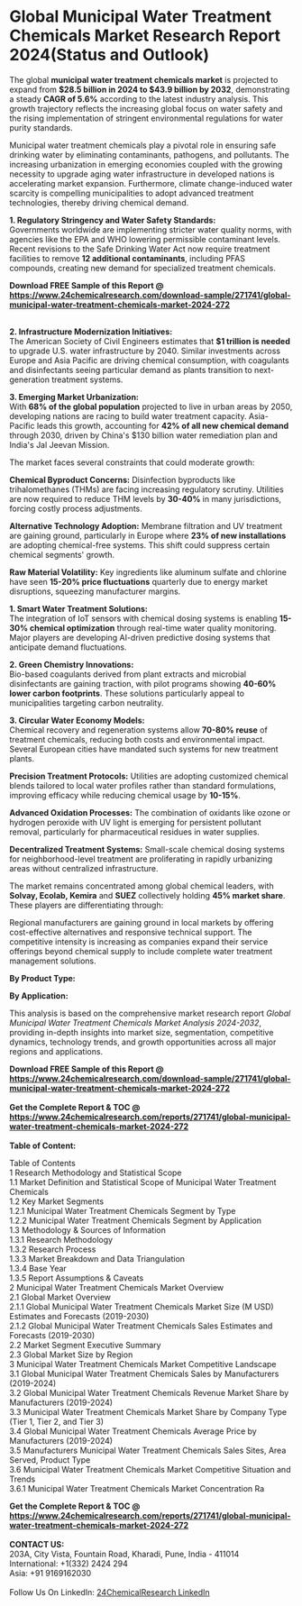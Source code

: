 <h1>Global Municipal Water Treatment Chemicals Market Research Report 2024(Status and Outlook)</h1><p>The global <strong>municipal water treatment chemicals market</strong> is projected to expand from <strong>$28.5 billion in 2024 to $43.9 billion by 2032</strong>, demonstrating a steady <strong>CAGR of 5.6%</strong> according to the latest industry analysis. This growth trajectory reflects the increasing global focus on water safety and the rising implementation of stringent environmental regulations for water purity standards.</p><p>Municipal water treatment chemicals play a pivotal role in ensuring safe drinking water by eliminating contaminants, pathogens, and pollutants. The increasing urbanization in emerging economies coupled with the growing necessity to upgrade aging water infrastructure in developed nations is accelerating market expansion. Furthermore, climate change-induced water scarcity is compelling municipalities to adopt advanced treatment technologies, thereby driving chemical demand.</p><p><strong>1. Regulatory Stringency and Water Safety Standards:</strong><br>
Governments worldwide are implementing stricter water quality norms, with agencies like the EPA and WHO lowering permissible contaminant levels. Recent revisions to the Safe Drinking Water Act now require treatment facilities to remove <strong>12 additional contaminants</strong>, including PFAS compounds, creating new demand for specialized treatment chemicals.</p><div><b>Download FREE Sample of this Report @ 
            <a href="https://www.24chemicalresearch.com/download-sample/271741/global-municipal-water-treatment-chemicals-market-2024-272">
            https://www.24chemicalresearch.com/download-sample/271741/global-municipal-water-treatment-chemicals-market-2024-272</a></b></div><br><p><strong>2. Infrastructure Modernization Initiatives:</strong><br>
The American Society of Civil Engineers estimates that <strong>$1 trillion is needed</strong> to upgrade U.S. water infrastructure by 2040. Similar investments across Europe and Asia Pacific are driving chemical consumption, with coagulants and disinfectants seeing particular demand as plants transition to next-generation treatment systems.</p><p><strong>3. Emerging Market Urbanization:</strong><br>
With <strong>68% of the global population</strong> projected to live in urban areas by 2050, developing nations are racing to build water treatment capacity. Asia-Pacific leads this growth, accounting for <strong>42% of all new chemical demand</strong> through 2030, driven by China's $130 billion water remediation plan and India's Jal Jeevan Mission.</p><p>The market faces several constraints that could moderate growth:</p><p><strong>Chemical Byproduct Concerns:</strong> Disinfection byproducts like trihalomethanes (THMs) are facing increasing regulatory scrutiny. Utilities are now required to reduce THM levels by <strong>30-40%</strong> in many jurisdictions, forcing costly process adjustments.</p><p><strong>Alternative Technology Adoption:</strong> Membrane filtration and UV treatment are gaining ground, particularly in Europe where <strong>23% of new installations</strong> are adopting chemical-free systems. This shift could suppress certain chemical segments' growth.</p><p><strong>Raw Material Volatility:</strong> Key ingredients like aluminum sulfate and chlorine have seen <strong>15-20% price fluctuations</strong> quarterly due to energy market disruptions, squeezing manufacturer margins.</p><p><strong>1. Smart Water Treatment Solutions:</strong><br>
The integration of IoT sensors with chemical dosing systems is enabling <strong>15-30% chemical optimization</strong> through real-time water quality monitoring. Major players are developing AI-driven predictive dosing systems that anticipate demand fluctuations.</p><p><strong>2. Green Chemistry Innovations:</strong><br>
Bio-based coagulants derived from plant extracts and microbial disinfectants are gaining traction, with pilot programs showing <strong>40-60% lower carbon footprints</strong>. These solutions particularly appeal to municipalities targeting carbon neutrality.</p><p><strong>3. Circular Water Economy Models:</strong><br>
Chemical recovery and regeneration systems allow <strong>70-80% reuse</strong> of treatment chemicals, reducing both costs and environmental impact. Several European cities have mandated such systems for new treatment plants.</p><p><strong>Precision Treatment Protocols:</strong> Utilities are adopting customized chemical blends tailored to local water profiles rather than standard formulations, improving efficacy while reducing chemical usage by <strong>10-15%</strong>.</p><p><strong>Advanced Oxidation Processes:</strong> The combination of oxidants like ozone or hydrogen peroxide with UV light is emerging for persistent pollutant removal, particularly for pharmaceutical residues in water supplies.</p><p><strong>Decentralized Treatment Systems:</strong> Small-scale chemical dosing systems for neighborhood-level treatment are proliferating in rapidly urbanizing areas without centralized infrastructure.</p><p>The market remains concentrated among global chemical leaders, with <strong>Solvay, Ecolab, Kemira</strong> and <strong>SUEZ</strong> collectively holding <strong>45% market share</strong>. These players are differentiating through:</p><p>Regional manufacturers are gaining ground in local markets by offering cost-effective alternatives and responsive technical support. The competitive intensity is increasing as companies expand their service offerings beyond chemical supply to include complete water treatment management solutions.</p><p><strong>By Product Type:</strong></p><p><strong>By Application:</strong></p><p>This analysis is based on the comprehensive market research report <em>Global Municipal Water Treatment Chemicals Market Analysis 2024-2032</em>, providing in-depth insights into market size, segmentation, competitive dynamics, technology trends, and growth opportunities across all major regions and applications.</p><div><b>Download FREE Sample of this Report @ 
            <a href="https://www.24chemicalresearch.com/download-sample/271741/global-municipal-water-treatment-chemicals-market-2024-272">
            https://www.24chemicalresearch.com/download-sample/271741/global-municipal-water-treatment-chemicals-market-2024-272</a></b></div><br><div><b>Get the Complete Report & TOC @ 
            <a href="https://www.24chemicalresearch.com/reports/271741/global-municipal-water-treatment-chemicals-market-2024-272">
            https://www.24chemicalresearch.com/reports/271741/global-municipal-water-treatment-chemicals-market-2024-272</a></b></div><br>
            <b>Table of Content:</b><p>Table of Contents<br />
1 Research Methodology and Statistical Scope<br />
1.1 Market Definition and Statistical Scope of Municipal Water Treatment Chemicals<br />
1.2 Key Market Segments<br />
1.2.1 Municipal Water Treatment Chemicals Segment by Type<br />
1.2.2 Municipal Water Treatment Chemicals Segment by Application<br />
1.3 Methodology & Sources of Information<br />
1.3.1 Research Methodology<br />
1.3.2 Research Process<br />
1.3.3 Market Breakdown and Data Triangulation<br />
1.3.4 Base Year<br />
1.3.5 Report Assumptions & Caveats<br />
2 Municipal Water Treatment Chemicals Market Overview<br />
2.1 Global Market Overview<br />
2.1.1 Global Municipal Water Treatment Chemicals Market Size (M USD) Estimates and Forecasts (2019-2030)<br />
2.1.2 Global Municipal Water Treatment Chemicals Sales Estimates and Forecasts (2019-2030)<br />
2.2 Market Segment Executive Summary<br />
2.3 Global Market Size by Region<br />
3 Municipal Water Treatment Chemicals Market Competitive Landscape<br />
3.1 Global Municipal Water Treatment Chemicals Sales by Manufacturers (2019-2024)<br />
3.2 Global Municipal Water Treatment Chemicals Revenue Market Share by Manufacturers (2019-2024)<br />
3.3 Municipal Water Treatment Chemicals Market Share by Company Type (Tier 1, Tier 2, and Tier 3)<br />
3.4 Global Municipal Water Treatment Chemicals Average Price by Manufacturers (2019-2024)<br />
3.5 Manufacturers Municipal Water Treatment Chemicals Sales Sites, Area Served, Product Type<br />
3.6 Municipal Water Treatment Chemicals Market Competitive Situation and Trends<br />
3.6.1 Municipal Water Treatment Chemicals Market Concentration Ra</p><div><b>Get the Complete Report & TOC @ 
            <a href="https://www.24chemicalresearch.com/reports/271741/global-municipal-water-treatment-chemicals-market-2024-272">
            https://www.24chemicalresearch.com/reports/271741/global-municipal-water-treatment-chemicals-market-2024-272</a></b></div><br><b>CONTACT US:</b><br>
            203A, City Vista, Fountain Road, Kharadi, Pune, India - 411014<br>
            International: +1(332) 2424 294<br>
            Asia: +91 9169162030 <br><br>
            Follow Us On LinkedIn: <a href="https://www.linkedin.com/company/24chemicalresearch/">24ChemicalResearch LinkedIn</a>